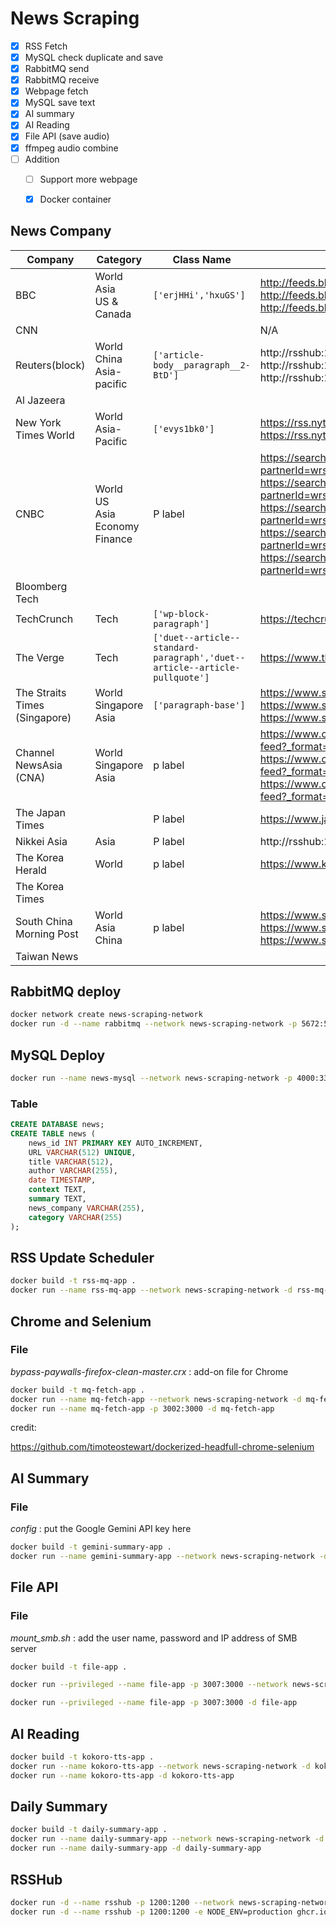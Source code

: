 # News Scraping

- [x] RSS Fetch
- [x] MySQL check duplicate and save
- [x] RabbitMQ send
- [x] RabbitMQ receive
- [x] Webpage fetch
- [x] MySQL save text
- [x] AI summary
- [x] AI Reading
- [x] File API (save audio)
- [x] ffmpeg audio combine
- [ ] Addition
  - [ ] Support more webpage
  - [x] Docker container



## News Company

| Company                       | Category                                          | Class Name                                                   | RSS URL                                                      |
| ----------------------------- | ------------------------------------------------- | ------------------------------------------------------------ | ------------------------------------------------------------ |
| BBC                           | World<br />Asia<br />US & Canada                  | `['erjHHi','hxuGS']`                                         | http://feeds.bbci.co.uk/news/world/rss.xml<br />http://feeds.bbci.co.uk/news/world/asia/rss.xml<br />http://feeds.bbci.co.uk/news/world/us_and_canada/rss.xml |
| CNN                           |                                                   |                                                              | N/A                                                          |
| Reuters(block)                | World<br />China<br />Asia-pacific                | `['article-body__paragraph__2-BtD']`                         | http://rsshub:1200/reuters/world<br />http://rsshub:1200/reuters/world/china<br />http://rsshub:1200/reuters/world/asia-pacific |
| Al Jazeera                    |                                                   |                                                              |                                                              |
| New York Times World          | World<br />Asia-Pacific                           | `['evys1bk0']`                                               | https://rss.nytimes.com/services/xml/rss/nyt/World.xml<br />https://rss.nytimes.com/services/xml/rss/nyt/AsiaPacific.xml |
| CNBC                          | World<br />US<br />Asia<br />Economy<br />Finance | P label                                                      | https://search.cnbc.com/rs/search/combinedcms/view.xml?partnerId=wrss01&id=100727362<br />https://search.cnbc.com/rs/search/combinedcms/view.xml?partnerId=wrss01&id=15837362<br />https://search.cnbc.com/rs/search/combinedcms/view.xml?partnerId=wrss01&id=19832390<br />https://search.cnbc.com/rs/search/combinedcms/view.xml?partnerId=wrss01&id=20910258<br />https://search.cnbc.com/rs/search/combinedcms/view.xml?partnerId=wrss01&id=10000664 |
| Bloomberg Tech                |                                                   |                                                              |                                                              |
| TechCrunch                    | Tech                                              | `['wp-block-paragraph']`                                     | https://techcrunch.com/feed/                                 |
| The Verge                     | Tech                                              | `['duet--article--standard-paragraph','duet--article--article-pullquote']` | https://www.theverge.com/rss/index.xml                       |
| The Straits Times (Singapore) | World<br />Singapore<br />Asia                    | `['paragraph-base']`                                         | https://www.straitstimes.com/news/world/rss.xml<br />https://www.straitstimes.com/news/singapore/rss.xml<br />https://www.straitstimes.com/news/asia/rss.xml |
| Channel NewsAsia (CNA)        | World<br />Singapore<br />Asia                    | p label                                                      | https://www.channelnewsasia.com/api/v1/rss-outbound-feed?_format=xml&category=6311<br />https://www.channelnewsasia.com/api/v1/rss-outbound-feed?_format=xml&category=10416<br />https://www.channelnewsasia.com/api/v1/rss-outbound-feed?_format=xml&category=6511 |
| The Japan Times               |                                                   | P label                                                      | https://www.japantimes.co.jp/feed/                           |
| Nikkei Asia                   | Asia                                              | P label                                                      | http://rsshub:1200/nikkei/asia                               |
| The Korea Herald              | World                                             | p label                                                      | https://www.koreaherald.com/rss/kh_World                     |
| The Korea Times               |                                                   |                                                              |                                                              |
| South China Morning Post      | World<br />Asia<br />China                        | p label                                                      | https://www.scmp.com/rss/5/feed<br />https://www.scmp.com/rss/3/feed<br />https://www.scmp.com/rss/4/feed |
| Taiwan News                   |                                                   |                                                              |                                                              |







## RabbitMQ deploy

```sh
docker network create news-scraping-network
docker run -d --name rabbitmq --network news-scraping-network -p 5672:5672 -p 15672:15672 rabbitmq:3-management
```



## MySQL Deploy

```sh
docker run --name news-mysql --network news-scraping-network -p 4000:3306 --restart always -e MYSQL_ROOT_PASSWORD=password -d mysql 
```

### Table

```sql
CREATE DATABASE news;
CREATE TABLE news (
    news_id INT PRIMARY KEY AUTO_INCREMENT,
    URL VARCHAR(512) UNIQUE,
    title VARCHAR(512),
    author VARCHAR(255),
    date TIMESTAMP,
    context TEXT,
    summary TEXT,
    news_company VARCHAR(255),
    category VARCHAR(255)
);
```



## RSS Update Scheduler

```sh
docker build -t rss-mq-app .
docker run --name rss-mq-app --network news-scraping-network -d rss-mq-app
```

## Chrome and Selenium

### File 

*bypass-paywalls-firefox-clean-master.crx* : add-on file for Chrome

```sh
docker build -t mq-fetch-app .
docker run --name mq-fetch-app --network news-scraping-network -d mq-fetch-app
docker run --name mq-fetch-app -p 3002:3000 -d mq-fetch-app
```

credit:

https://github.com/timoteostewart/dockerized-headfull-chrome-selenium



## AI Summary

### File

*config* : put the Google Gemini API key here

```sh
docker build -t gemini-summary-app .
docker run --name gemini-summary-app --network news-scraping-network -d gemini-summary-app
```



## File API

### File

*mount_smb.sh* : add the user name, password and IP address of SMB server

```sh
docker build -t file-app .

docker run --privileged --name file-app -p 3007:3000 --network news-scraping-network -d file-app

docker run --privileged --name file-app -p 3007:3000 -d file-app
```



## AI Reading

```sh
docker build -t kokoro-tts-app .
docker run --name kokoro-tts-app --network news-scraping-network -d kokoro-tts-app
docker run --name kokoro-tts-app -d kokoro-tts-app
```



## Daily Summary

```sh
docker build -t daily-summary-app .
docker run --name daily-summary-app --network news-scraping-network -d daily-summary-app
docker run --name daily-summary-app -d daily-summary-app
```



## RSSHub

```sh
docker run -d --name rsshub -p 1200:1200 --network news-scraping-network -e NODE_ENV=production ghcr.io/diygod/rsshub:latest
docker run -d --name rsshub -p 1200:1200 -e NODE_ENV=production ghcr.io/diygod/rsshub:latest
```

